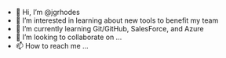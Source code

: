- 👋 Hi, I’m @jgrhodes
- 👀 I’m interested in learning about new tools to benefit my team
- 🌱 I’m currently learning Git/GitHub, SalesForce, and Azure
- 💞️ I’m looking to collaborate on ...
- 📫 How to reach me ...

<!---
jgrhodes/jgrhodes is a ✨ special ✨ repository because its `README.md` (this file) appears on your GitHub profile.
You can click the Preview link to take a look at your changes.
--->

